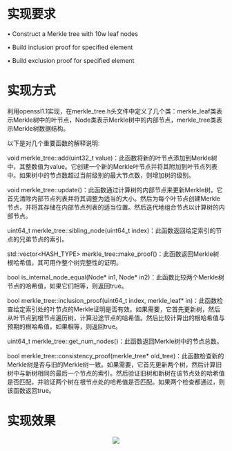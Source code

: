 # 实现要求
• Construct a Merkle tree with 10w leaf nodes

• Build inclusion proof for specified element

• Build exclusion proof for specified element

# 实现方式
利用openssl1.1实现，在merkle_tree.h头文件中定义了几个类：merkle_leaf类表示Merkle树中的叶节点，Node类表示Merkle树中的内部节点，merkle_tree类表示Merkle树数据结构。

以下是对几个重要函数的解释说明:

void merkle_tree::add(uint32_t value)：此函数将新的叶节点添加到Merkle树中，其整数值为value。它创建一个新的Merkle叶节点并将其附加到叶节点列表中。如果树中的节点数超过当前级别的最大节点数，则增加树的级别。

void merkle_tree::update()：此函数通过计算树的内部节点来更新Merkle树。它首先清除内部节点列表并将其调整为适当的大小。然后为每个叶节点创建Merkle节点，并将其存储在内部节点列表的适当位置。然后迭代地组合节点以计算树的内部节点。

uint64_t merkle_tree::sibling_node(uint64_t index)：此函数返回给定索引的节点的兄弟节点的索引。

std::vector<HASH_TYPE> merkle_tree::make_proof()：此函数返回Merkle树根哈希值，其可用作整个树完整性的证明。

bool is_internal_node_equal(Node* in1, Node* in2)：此函数比较两个Merkle树节点的哈希值，如果它们相等，则返回true。

bool merkle_tree::inclusion_proof(uint64_t index, merkle_leaf* in)：此函数检查给定索引处的叶节点的Merkle证明是否有效。如果需要，它首先更新树，然后从叶节点到根节点遍历树，计算沿途节点的哈希值。然后比较计算出的根哈希值与预期的根哈希值，如果相等，则返回true。

uint64_t merkle_tree::get_num_nodes()：此函数返回Merkle树中的节点总数。

bool merkle_tree::consistency_proof(merkle_tree* old_tree)：此函数检查新的Merkle树是否与旧的Merkle树一致。如果需要，它首先更新两个树，然后计算旧树中与新树相同的最后一个节点的索引。然后验证旧树和新树在该节点处的哈希值是否匹配，并验证两个树在根节点处的哈希值是否匹配。如果两个检查都通过，则该函数返回true。
# 实现效果
<div align="center">
  <img src="https://github.com/******/dbscan_clustering_algorithm/blob/master/data/DBSCAN.png">
</div>
